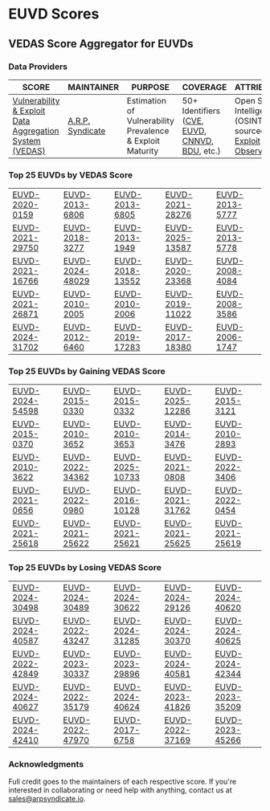 
# EUVD Scores
## VEDAS Score Aggregator for EUVDs 

### Data Providers
| SCORE | MAINTAINER | PURPOSE | COVERAGE | ATTRIBUTION | FREQUENCY |
| ----- | ---------- | ------- | -------- | ----------- | --------- |
| [Vulnerability & Exploit Data Aggregation System (VEDAS)](https://vedas.arpsyndicate.io) | [A.R.P. Syndicate](https://www.arpsyndicate.io) | Estimation of Vulnerability Prevalence & Exploit Maturity | 50+ Identifiers ([CVE](https://github.com/ARPSyndicate/cve-scores), [EUVD](https://github.com/ARPSyndicate/euvd-scores), [CNNVD](https://github.com/ARPSyndicate/cnnvd-scores), [BDU](https://github.com/ARPSyndicate/bdu-scores), etc.) | Open Source Intelligence (OSINT) sourced from [Exploit Observer](https://www.exploit.observer) | 6-8 Hours |




<h3>Top 25 EUVDs by VEDAS Score</h3>

<table>
  <tr>
    <td><a href='https://vedas.arpsyndicate.io/?vuln=EUVD-2020-0159'>EUVD-2020-0159</a></td>
    <td><a href='https://vedas.arpsyndicate.io/?vuln=EUVD-2013-6806'>EUVD-2013-6806</a></td>
    <td><a href='https://vedas.arpsyndicate.io/?vuln=EUVD-2013-6805'>EUVD-2013-6805</a></td>
    <td><a href='https://vedas.arpsyndicate.io/?vuln=EUVD-2021-28276'>EUVD-2021-28276</a></td>
    <td><a href='https://vedas.arpsyndicate.io/?vuln=EUVD-2013-5777'>EUVD-2013-5777</a></td>
  </tr>
  <tr>
    <td><a href='https://vedas.arpsyndicate.io/?vuln=EUVD-2021-29750'>EUVD-2021-29750</a></td>
    <td><a href='https://vedas.arpsyndicate.io/?vuln=EUVD-2018-3277'>EUVD-2018-3277</a></td>
    <td><a href='https://vedas.arpsyndicate.io/?vuln=EUVD-2013-1949'>EUVD-2013-1949</a></td>
    <td><a href='https://vedas.arpsyndicate.io/?vuln=EUVD-2025-13587'>EUVD-2025-13587</a></td>
    <td><a href='https://vedas.arpsyndicate.io/?vuln=EUVD-2013-5778'>EUVD-2013-5778</a></td>
  </tr>
  <tr>
    <td><a href='https://vedas.arpsyndicate.io/?vuln=EUVD-2021-16766'>EUVD-2021-16766</a></td>
    <td><a href='https://vedas.arpsyndicate.io/?vuln=EUVD-2024-48029'>EUVD-2024-48029</a></td>
    <td><a href='https://vedas.arpsyndicate.io/?vuln=EUVD-2018-13552'>EUVD-2018-13552</a></td>
    <td><a href='https://vedas.arpsyndicate.io/?vuln=EUVD-2020-23368'>EUVD-2020-23368</a></td>
    <td><a href='https://vedas.arpsyndicate.io/?vuln=EUVD-2008-4084'>EUVD-2008-4084</a></td>
  </tr>
  <tr>
    <td><a href='https://vedas.arpsyndicate.io/?vuln=EUVD-2021-26871'>EUVD-2021-26871</a></td>
    <td><a href='https://vedas.arpsyndicate.io/?vuln=EUVD-2010-2005'>EUVD-2010-2005</a></td>
    <td><a href='https://vedas.arpsyndicate.io/?vuln=EUVD-2010-2006'>EUVD-2010-2006</a></td>
    <td><a href='https://vedas.arpsyndicate.io/?vuln=EUVD-2019-11022'>EUVD-2019-11022</a></td>
    <td><a href='https://vedas.arpsyndicate.io/?vuln=EUVD-2008-3586'>EUVD-2008-3586</a></td>
  </tr>
  <tr>
    <td><a href='https://vedas.arpsyndicate.io/?vuln=EUVD-2024-31702'>EUVD-2024-31702</a></td>
    <td><a href='https://vedas.arpsyndicate.io/?vuln=EUVD-2012-6460'>EUVD-2012-6460</a></td>
    <td><a href='https://vedas.arpsyndicate.io/?vuln=EUVD-2019-17283'>EUVD-2019-17283</a></td>
    <td><a href='https://vedas.arpsyndicate.io/?vuln=EUVD-2017-18380'>EUVD-2017-18380</a></td>
    <td><a href='https://vedas.arpsyndicate.io/?vuln=EUVD-2006-1747'>EUVD-2006-1747</a></td>
  </tr>
</table>


<h3>Top 25 EUVDs by Gaining VEDAS Score</h3>

<table>
  <tr>
    <td><a href='https://vedas.arpsyndicate.io/?vuln=EUVD-2024-54598'>EUVD-2024-54598</a></td>
    <td><a href='https://vedas.arpsyndicate.io/?vuln=EUVD-2015-0330'>EUVD-2015-0330</a></td>
    <td><a href='https://vedas.arpsyndicate.io/?vuln=EUVD-2015-0332'>EUVD-2015-0332</a></td>
    <td><a href='https://vedas.arpsyndicate.io/?vuln=EUVD-2025-12286'>EUVD-2025-12286</a></td>
    <td><a href='https://vedas.arpsyndicate.io/?vuln=EUVD-2015-3121'>EUVD-2015-3121</a></td>
  </tr>
  <tr>
    <td><a href='https://vedas.arpsyndicate.io/?vuln=EUVD-2015-0370'>EUVD-2015-0370</a></td>
    <td><a href='https://vedas.arpsyndicate.io/?vuln=EUVD-2010-3652'>EUVD-2010-3652</a></td>
    <td><a href='https://vedas.arpsyndicate.io/?vuln=EUVD-2010-3653'>EUVD-2010-3653</a></td>
    <td><a href='https://vedas.arpsyndicate.io/?vuln=EUVD-2014-3476'>EUVD-2014-3476</a></td>
    <td><a href='https://vedas.arpsyndicate.io/?vuln=EUVD-2010-2893'>EUVD-2010-2893</a></td>
  </tr>
  <tr>
    <td><a href='https://vedas.arpsyndicate.io/?vuln=EUVD-2010-3622'>EUVD-2010-3622</a></td>
    <td><a href='https://vedas.arpsyndicate.io/?vuln=EUVD-2022-34362'>EUVD-2022-34362</a></td>
    <td><a href='https://vedas.arpsyndicate.io/?vuln=EUVD-2025-10733'>EUVD-2025-10733</a></td>
    <td><a href='https://vedas.arpsyndicate.io/?vuln=EUVD-2021-0808'>EUVD-2021-0808</a></td>
    <td><a href='https://vedas.arpsyndicate.io/?vuln=EUVD-2022-3406'>EUVD-2022-3406</a></td>
  </tr>
  <tr>
    <td><a href='https://vedas.arpsyndicate.io/?vuln=EUVD-2021-0656'>EUVD-2021-0656</a></td>
    <td><a href='https://vedas.arpsyndicate.io/?vuln=EUVD-2022-0980'>EUVD-2022-0980</a></td>
    <td><a href='https://vedas.arpsyndicate.io/?vuln=EUVD-2016-10128'>EUVD-2016-10128</a></td>
    <td><a href='https://vedas.arpsyndicate.io/?vuln=EUVD-2021-31762'>EUVD-2021-31762</a></td>
    <td><a href='https://vedas.arpsyndicate.io/?vuln=EUVD-2022-0454'>EUVD-2022-0454</a></td>
  </tr>
  <tr>
    <td><a href='https://vedas.arpsyndicate.io/?vuln=EUVD-2021-25618'>EUVD-2021-25618</a></td>
    <td><a href='https://vedas.arpsyndicate.io/?vuln=EUVD-2021-25622'>EUVD-2021-25622</a></td>
    <td><a href='https://vedas.arpsyndicate.io/?vuln=EUVD-2021-25621'>EUVD-2021-25621</a></td>
    <td><a href='https://vedas.arpsyndicate.io/?vuln=EUVD-2021-25625'>EUVD-2021-25625</a></td>
    <td><a href='https://vedas.arpsyndicate.io/?vuln=EUVD-2021-25619'>EUVD-2021-25619</a></td>
  </tr>
</table>


<h3>Top 25 EUVDs by Losing VEDAS Score</h3>

<table>
  <tr>
    <td><a href='https://vedas.arpsyndicate.io/?vuln=EUVD-2024-30498'>EUVD-2024-30498</a></td>
    <td><a href='https://vedas.arpsyndicate.io/?vuln=EUVD-2024-30489'>EUVD-2024-30489</a></td>
    <td><a href='https://vedas.arpsyndicate.io/?vuln=EUVD-2024-30622'>EUVD-2024-30622</a></td>
    <td><a href='https://vedas.arpsyndicate.io/?vuln=EUVD-2024-29126'>EUVD-2024-29126</a></td>
    <td><a href='https://vedas.arpsyndicate.io/?vuln=EUVD-2024-40620'>EUVD-2024-40620</a></td>
  </tr>
  <tr>
    <td><a href='https://vedas.arpsyndicate.io/?vuln=EUVD-2024-40587'>EUVD-2024-40587</a></td>
    <td><a href='https://vedas.arpsyndicate.io/?vuln=EUVD-2022-43247'>EUVD-2022-43247</a></td>
    <td><a href='https://vedas.arpsyndicate.io/?vuln=EUVD-2024-31285'>EUVD-2024-31285</a></td>
    <td><a href='https://vedas.arpsyndicate.io/?vuln=EUVD-2024-30370'>EUVD-2024-30370</a></td>
    <td><a href='https://vedas.arpsyndicate.io/?vuln=EUVD-2024-40625'>EUVD-2024-40625</a></td>
  </tr>
  <tr>
    <td><a href='https://vedas.arpsyndicate.io/?vuln=EUVD-2022-42849'>EUVD-2022-42849</a></td>
    <td><a href='https://vedas.arpsyndicate.io/?vuln=EUVD-2023-30337'>EUVD-2023-30337</a></td>
    <td><a href='https://vedas.arpsyndicate.io/?vuln=EUVD-2023-29896'>EUVD-2023-29896</a></td>
    <td><a href='https://vedas.arpsyndicate.io/?vuln=EUVD-2024-40581'>EUVD-2024-40581</a></td>
    <td><a href='https://vedas.arpsyndicate.io/?vuln=EUVD-2024-42344'>EUVD-2024-42344</a></td>
  </tr>
  <tr>
    <td><a href='https://vedas.arpsyndicate.io/?vuln=EUVD-2024-40627'>EUVD-2024-40627</a></td>
    <td><a href='https://vedas.arpsyndicate.io/?vuln=EUVD-2022-35179'>EUVD-2022-35179</a></td>
    <td><a href='https://vedas.arpsyndicate.io/?vuln=EUVD-2024-40624'>EUVD-2024-40624</a></td>
    <td><a href='https://vedas.arpsyndicate.io/?vuln=EUVD-2023-41826'>EUVD-2023-41826</a></td>
    <td><a href='https://vedas.arpsyndicate.io/?vuln=EUVD-2023-35209'>EUVD-2023-35209</a></td>
  </tr>
  <tr>
    <td><a href='https://vedas.arpsyndicate.io/?vuln=EUVD-2024-42410'>EUVD-2024-42410</a></td>
    <td><a href='https://vedas.arpsyndicate.io/?vuln=EUVD-2022-47970'>EUVD-2022-47970</a></td>
    <td><a href='https://vedas.arpsyndicate.io/?vuln=EUVD-2017-6758'>EUVD-2017-6758</a></td>
    <td><a href='https://vedas.arpsyndicate.io/?vuln=EUVD-2022-37169'>EUVD-2022-37169</a></td>
    <td><a href='https://vedas.arpsyndicate.io/?vuln=EUVD-2023-45266'>EUVD-2023-45266</a></td>
  </tr>
</table>



### Acknowledgments
Full credit goes to the maintainers of each respective score.
If you're interested in collaborating or need help with anything, contact us at [sales@arpsyndicate.io](mailto:sales@arpsyndicate.io).
